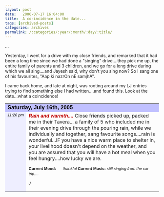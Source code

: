 ```yaml
---
layout: post
date:	2006-07-17 16:04:00
title:  A co-incidence in the date...
tags: [archived-posts]
categories: archives
permalink: /:categories/:year/:month/:day/:title/
---
```

...


Yesterday, I went for a drive with my close friends, and remarked that it had been a long time since we had done a "singing" drive....they pick me up, the entire family of parents and 3 children, and we go for a long drive during which we all sing....and Jayesh said, why don't you sing now? So I sang one of his favourites, "Aap ki nazrOn nE samjhA".

I came back home, and late at night, was rooting around my LJ entries trying to find something else I had written....and found this. Look at the date...what a coincidence!



<DIV><TABLE><TBODY><TR><TD align=left bgColor=#c0c0ff colSpan=2><FONT face=Arial,Helvetica color=#000000 size=+1><B>Saturday, July 16th, 2005</B></FONT></TD></TR><TR vAlign=top><TD style="TEXT-ALIGN: right" noWrap bgColor=#eeeeff><FONT face=Arial,Helvetica color=#000000 size=-1><I>11:26 pm</I></FONT></TD><TD><DIV style="TEXT-ALIGN: left"><FONT face=Arial color=#c00000><I><B>Rain and warmth....</B></I></FONT>
Close friends picked up, packed me in their Tavera... a family of 5 who included me in their evening drive through the pouring rain, while we individually and together, sang favourite songs....rain is wonderful...IF you have a nice warm place to shelter in, your livelihood doesn't depend on the weather, and you are assured that you will have a hot meal when you feel hungry....how lucky we are. 

<FONT face=Arial,Helvetica size=-1><B>Current Mood:</B> <I><IMG height=15 alt="" src="http://stat.livejournal.com/img/mood/classic/smile.gif" width=15 align=absMiddle vspace=1> thankful
</I></FONT>
<FONT face=Arial,Helvetica size=-1><B>Current Music:</B> <I>still singing from the car trip....


J</I></FONT></DIV></TD></TR></TBODY></TABLE></DIV>
